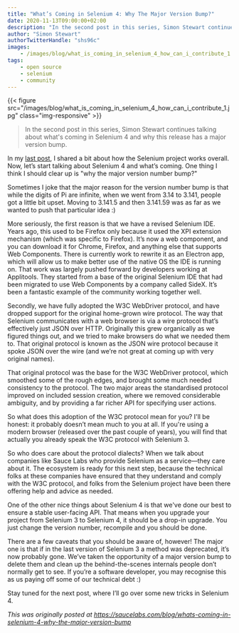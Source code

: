```yaml
---
title: "What’s Coming in Selenium 4: Why The Major Version Bump?"
date: 2020-11-13T09:00:00+02:00
description: "In the second post in this series, Simon Stewart continues talking about what's coming in Selenium 4 and why this release has a major version bump."
author: "Simon Stewart"
authorTwitterHandle: "shs96c"
images:
    - /images/blog/what_is_coming_in_selenium_4_how_can_i_contribute_1.jpg
tags:
    - open source
    - selenium
    - community
---
```


{{< figure src="/images/blog/what_is_coming_in_selenium_4_how_can_i_contribute_1.jpg" class="img-responsive" >}}

>In the second post in this series, Simon Stewart continues talking about
>what's coming in Selenium 4 and why this release has a major version bump.

In my [last post](https://opensource.saucelabs.com/blog/what_is_coming_in_selenium_4_how_can_i_contribute/),
I shared a bit about how the Selenium project works overall. Now, let’s start talking about Selenium 4
and what’s coming. One thing I think I should clear up is "why the major version number bump?"

Sometimes I joke that the major reason for the version number bump is that while the digits of Pi are
infinite, when we went from 3.14 to 3.141, people got a little bit upset. Moving to 3.141.5 and then
3.141.59 was as far as we wanted to push that particular idea :)

More seriously, the first reason is that we have a revised Selenium IDE. Years ago, this used to be
Firefox only because it used the XPI extension mechanism (which was specific to Firefox). It’s now a
web component, and you can download it for Chrome, Firefox, and anything else that supports Web
Components. There is currently work to rewrite it as an Electron app, which will allow us to make
better use of the native OS the IDE is running on. That work was largely pushed forward by developers
working at Applitools. They started from a base of the original Selenium IDE that had been migrated
to use Web Components by a company called SideX. It’s been a fantastic example of the community
working together well.

Secondly, we have fully adopted the W3C WebDriver protocol, and have dropped support for the original
home-grown wire protocol. The way that Selenium communicates with a web browser is via a wire protocol
that’s effectively just JSON over HTTP. Originally this grew organically as we figured things out,
and we tried to make browsers do what we needed them to. That original protocol is known as the JSON
wire protocol because it spoke JSON over the wire (and we’re not great at coming up with very original names).

That original protocol was the base for the W3C WebDriver protocol, which smoothed some of the rough
edges, and brought some much needed consistency to the protocol. The two major areas the standardised
protocol improved on included session creation, where we removed considerable ambiguity, and by providing
a far richer API for specifying user actions.

So what does this adoption of the W3C protocol mean for you? I'll be honest: it probably doesn’t mean
much to you at all. If you're using a modern browser (released over the past couple of years), you will
find that actually you already speak the W3C protocol with Selenium 3.

So who does care about the protocol dialects? When we talk about companies like Sauce Labs who provide
Selenium as a service—they care about it. The ecosystem is ready for this next step, because the
technical folks at these companies have ensured that they understand and comply with the W3C protocol,
and folks from the Selenium project have been there offering help and advice as needed.

One of the other nice things about Selenium 4 is that we've done our best to ensure a stable user-facing
API. That means when you upgrade your project from Selenium 3 to Selenium 4, it should be a drop-in
upgrade. You just change the version number, recompile and you should be done.

There are a few caveats that you should be aware of, however! The major one is that if in the last version
of Selenium 3 a method was deprecated, it’s now probably gone. We’ve taken the opportunity of a major
version bump to delete them and clean up the behind-the-scenes internals people don’t normally get to see.
If you’re a software developer, you may recognise this as us paying off some of our technical debt :)

Stay tuned for the next post, where I’ll go over some new tricks in Selenium 4.

*This was originally posted at https://saucelabs.com/blog/whats-coming-in-selenium-4-why-the-major-version-bump*
